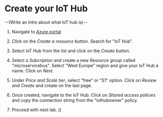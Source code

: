 # Create your IoT Hub

--(Write an intro about what IoT hub is)--

1. Navigate to [Azure portal](https://portal.azure.com)

2. Click on the *Create a resource* button. Search for "IoT Hub".

3. Select IoT Hub from the list and click on the *Create* button.

4. Select a *Subcription* and create a new *Resource group* called "microservicebus". Select "West Europe" region and give your IoT Hub a name. Click on *Next*.

5. Under *Price and Scale tier*, select "free" or "S1" option. Click on *Review and Create* and create on the last page.

6. Once created, navigate to the IoT Hub. Click on *Shared access policies* and copy the connection string from the "iothubowner" policy.

7. Proceed with next lab. (<INSERT LINK>)



